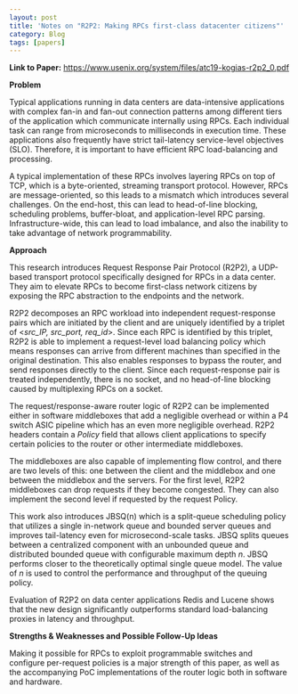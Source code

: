 ```yaml
---
layout: post
title: 'Notes on "R2P2: Making RPCs first-class datacenter citizens"'
category: Blog
tags: [papers]
---
```


**Link to Paper:** <https://www.usenix.org/system/files/atc19-kogias-r2p2_0.pdf>

**Problem**

Typical applications running in data centers are data-intensive applications with complex fan-in and fan-out connection patterns among different tiers of the application which communicate internally using RPCs. Each individual task can range from microseconds to milliseconds in execution time. These applications also frequently have strict tail-latency service-level objectives (SLO). Therefore, it is important to have efficient RPC load-balancing and processing.

A typical implementation of these RPCs involves layering RPCs on top of TCP, which is a byte-oriented, streaming transport protocol. However, RPCs are message-oriented, so this leads to a mismatch which introduces several challenges. On the end-host, this can lead to head-of-line blocking, scheduling problems, buffer-bloat, and application-level RPC parsing. Infrastructure-wide, this can lead to load imbalance, and also the inability to take advantage of network programmability.

**Approach**

This research introduces Request Response Pair Protocol (R2P2), a UDP-based transport protocol specifically designed for RPCs in a data center. They aim to elevate RPCs to become first-class network citizens by exposing the RPC abstraction to the endpoints and the network.

R2P2 decomposes an RPC workload into independent request-response pairs which are initiated by the client and are uniquely identified by a triplet of \<*src\_IP, src\_port, req\_id*\>. Since each RPC is identified by this triplet, R2P2 is able to implement a request-level load balancing policy which means responses can arrive from different machines than specified in the original destination. This also enables responses to bypass the router, and send responses directly to the client. Since each request-response pair is treated independently, there is no socket, and no head-of-line blocking caused by multiplexing RPCs on a socket.

The request/response-aware router logic of R2P2 can be implemented either in software middleboxes that add a negligible overhead or within a P4 switch ASIC pipeline which has an even more negligible overhead. R2P2 headers contain a *Policy* field that allows client applications to specify certain policies to the router or other intermediate middleboxes.

The middleboxes are also capable of implementing flow control, and there are two levels of this: one between the client and the middlebox and one between the middlebox and the servers. For the first level, R2P2 middleboxes can drop requests if they become congested. They can also implement the second level if requested by the request Policy.

This work also introduces JBSQ(n) which is a split-queue scheduling policy that utilizes a single in-network queue and bounded server queues and improves tail-latency even for microsecond-scale tasks. JBSQ splits queues between a centralized component with an unbounded queue and distributed bounded queue with configurable maximum depth *n*. JBSQ performs closer to the theoretically optimal single queue model. The value of *n* is used to control the performance and throughput of the queuing policy.

Evaluation of R2P2 on data center applications Redis and Lucene shows that the new design significantly outperforms standard load-balancing proxies in latency and throughput.

**Strengths & Weaknesses and Possible Follow-Up Ideas**

Making it possible for RPCs to exploit programmable switches and configure per-request policies is a major strength of this paper, as well as the accompanying PoC implementations of the router logic both in software and hardware.
